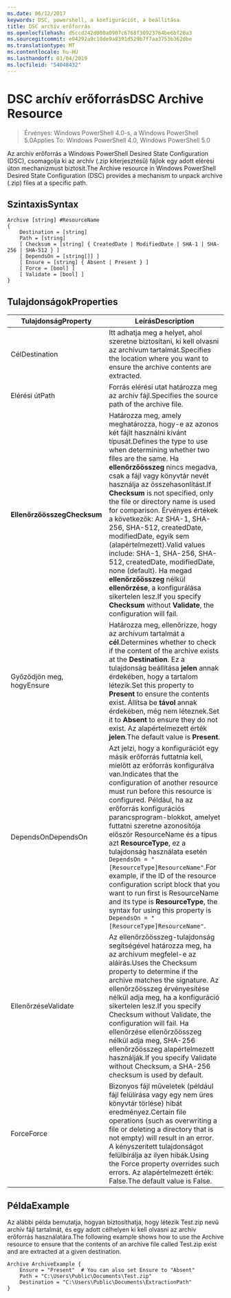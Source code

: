 ```yaml
---
ms.date: 06/12/2017
keywords: DSC, powershell, a konfigurációt, a beállítása
title: DSC archív erőforrás
ms.openlocfilehash: d5ccd242d000a0907c6768f30923764be6bf20a3
ms.sourcegitcommit: e04292a9c10de9a8391d529b7f7aa3753b362dbe
ms.translationtype: MT
ms.contentlocale: hu-HU
ms.lasthandoff: 01/04/2019
ms.locfileid: "54048432"
---
```

# <a name="dsc-archive-resource"></a><span data-ttu-id="0ccc1-103">DSC archív erőforrás</span><span class="sxs-lookup"><span data-stu-id="0ccc1-103">DSC Archive Resource</span></span>

> <span data-ttu-id="0ccc1-104">Érvényes: Windows PowerShell 4.0-s, a Windows PowerShell 5.0</span><span class="sxs-lookup"><span data-stu-id="0ccc1-104">Applies To: Windows PowerShell 4.0, Windows PowerShell 5.0</span></span>

<span data-ttu-id="0ccc1-105">Az archív erőforrás a Windows PowerShell Desired State Configuration (DSC), csomagolja ki az archív (.zip kiterjesztésű) fájlok egy adott elérési úton mechanizmust biztosít.</span><span class="sxs-lookup"><span data-stu-id="0ccc1-105">The Archive resource in Windows PowerShell Desired State Configuration (DSC) provides a mechanism to unpack archive (.zip) files at a specific path.</span></span>

## <a name="syntax"></a><span data-ttu-id="0ccc1-106">Szintaxis</span><span class="sxs-lookup"><span data-stu-id="0ccc1-106">Syntax</span></span>
```MOF
Archive [string] #ResourceName
{
    Destination = [string]
    Path = [string]
    [ Checksum = [string] { CreatedDate | ModifiedDate | SHA-1 | SHA-256 | SHA-512 } ]
    [ DependsOn = [string[]] ]
    [ Ensure = [string] { Absent | Present } ]
    [ Force = [bool] ]
    [ Validate = [bool] ]
}
```

## <a name="properties"></a><span data-ttu-id="0ccc1-107">Tulajdonságok</span><span class="sxs-lookup"><span data-stu-id="0ccc1-107">Properties</span></span>

|  <span data-ttu-id="0ccc1-108">Tulajdonság</span><span class="sxs-lookup"><span data-stu-id="0ccc1-108">Property</span></span>  |  <span data-ttu-id="0ccc1-109">Leírás</span><span class="sxs-lookup"><span data-stu-id="0ccc1-109">Description</span></span>   |
|---|---|
| <span data-ttu-id="0ccc1-110">Cél</span><span class="sxs-lookup"><span data-stu-id="0ccc1-110">Destination</span></span>| <span data-ttu-id="0ccc1-111">Itt adhatja meg a helyet, ahol szeretne biztosítani, ki kell olvasni az archívum tartalmát.</span><span class="sxs-lookup"><span data-stu-id="0ccc1-111">Specifies the location where you want to ensure the archive contents are extracted.</span></span>|
| <span data-ttu-id="0ccc1-112">Elérési út</span><span class="sxs-lookup"><span data-stu-id="0ccc1-112">Path</span></span>| <span data-ttu-id="0ccc1-113">Forrás elérési utat határozza meg az archív fájl.</span><span class="sxs-lookup"><span data-stu-id="0ccc1-113">Specifies the source path of the archive file.</span></span>|
| <span data-ttu-id="0ccc1-114">__Ellenőrzőösszeg__</span><span class="sxs-lookup"><span data-stu-id="0ccc1-114">__Checksum__</span></span>| <span data-ttu-id="0ccc1-115">Határozza meg, amely meghatározza, hogy-e az azonos két fájlt használni kívánt típusát.</span><span class="sxs-lookup"><span data-stu-id="0ccc1-115">Defines the type to use when determining whether two files are the same.</span></span> <span data-ttu-id="0ccc1-116">Ha __ellenőrzőösszeg__ nincs megadva, csak a fájl vagy könyvtár nevét használja az összehasonlítást.</span><span class="sxs-lookup"><span data-stu-id="0ccc1-116">If __Checksum__ is not specified, only the file or directory name is used for comparison.</span></span> <span data-ttu-id="0ccc1-117">Érvényes értékek a következők: Az SHA-1, SHA-256, SHA-512, createdDate, modifiedDate, egyik sem (alapértelmezett).</span><span class="sxs-lookup"><span data-stu-id="0ccc1-117">Valid values include: SHA-1, SHA-256, SHA-512, createdDate, modifiedDate, none (default).</span></span> <span data-ttu-id="0ccc1-118">Ha megad __ellenőrzőösszeg__ nélkül __ellenőrzése__, a konfigurálása sikertelen lesz.</span><span class="sxs-lookup"><span data-stu-id="0ccc1-118">If you specify __Checksum__ without __Validate__, the configuration will fail.</span></span>|
| <span data-ttu-id="0ccc1-119">Győződjön meg, hogy</span><span class="sxs-lookup"><span data-stu-id="0ccc1-119">Ensure</span></span>| <span data-ttu-id="0ccc1-120">Határozza meg, ellenőrizze, hogy az archívum tartalmát a __cél__.</span><span class="sxs-lookup"><span data-stu-id="0ccc1-120">Determines whether to check if the content of the archive exists at the __Destination__.</span></span> <span data-ttu-id="0ccc1-121">Ez a tulajdonság beállítása __jelen__ annak érdekében, hogy a tartalom létezik.</span><span class="sxs-lookup"><span data-stu-id="0ccc1-121">Set this property to __Present__ to ensure the contents exist.</span></span> <span data-ttu-id="0ccc1-122">Állítsa be __távol__ annak érdekében, még nem léteznek.</span><span class="sxs-lookup"><span data-stu-id="0ccc1-122">Set it to __Absent__ to ensure they do not exist.</span></span> <span data-ttu-id="0ccc1-123">Az alapértelmezett érték __jelen__.</span><span class="sxs-lookup"><span data-stu-id="0ccc1-123">The default value is __Present__.</span></span>|
| <span data-ttu-id="0ccc1-124">DependsOn</span><span class="sxs-lookup"><span data-stu-id="0ccc1-124">DependsOn</span></span> | <span data-ttu-id="0ccc1-125">Azt jelzi, hogy a konfigurációt egy másik erőforrás futtatnia kell, mielőtt az erőforrás konfigurálva van.</span><span class="sxs-lookup"><span data-stu-id="0ccc1-125">Indicates that the configuration of another resource must run before this resource is configured.</span></span> <span data-ttu-id="0ccc1-126">Például, ha az erőforrás konfigurációs parancsprogram-blokkot, amelyet futtatni szeretne azonosítója először ResourceName és a típus azt __ResourceType__, ez a tulajdonság használata esetén `DependsOn = "[ResourceType]ResourceName"`.</span><span class="sxs-lookup"><span data-stu-id="0ccc1-126">For example, if the ID of the resource configuration script block that you want to run first is ResourceName and its type is __ResourceType__, the syntax for using this property is `DependsOn = "[ResourceType]ResourceName"`.</span></span>|
| <span data-ttu-id="0ccc1-127">Ellenőrzése</span><span class="sxs-lookup"><span data-stu-id="0ccc1-127">Validate</span></span>| <span data-ttu-id="0ccc1-128">Az ellenőrzőösszeg-tulajdonság segítségével határozza meg, ha az archívum megfelel-e az aláírás.</span><span class="sxs-lookup"><span data-stu-id="0ccc1-128">Uses the Checksum property to determine if the archive matches the signature.</span></span> <span data-ttu-id="0ccc1-129">Az ellenőrzőösszeg érvényesítése nélkül adja meg, ha a konfiguráció sikertelen lesz.</span><span class="sxs-lookup"><span data-stu-id="0ccc1-129">If you specify Checksum without Validate, the configuration will fail.</span></span> <span data-ttu-id="0ccc1-130">Ha ellenőrzése ellenőrzőösszeg nélkül adja meg, SHA-256 ellenőrzőösszeg alapértelmezett használják.</span><span class="sxs-lookup"><span data-stu-id="0ccc1-130">If you specify Validate without Checksum, a SHA-256 checksum is used by default.</span></span>|
| <span data-ttu-id="0ccc1-131">Force</span><span class="sxs-lookup"><span data-stu-id="0ccc1-131">Force</span></span>| <span data-ttu-id="0ccc1-132">Bizonyos fájl műveletek (például fájl felülírása vagy egy nem üres könyvtár törlése) hibát eredményez.</span><span class="sxs-lookup"><span data-stu-id="0ccc1-132">Certain file operations (such as overwriting a file or deleting a directory that is not empty) will result in an error.</span></span> <span data-ttu-id="0ccc1-133">A kényszerített tulajdonságot felülbírálja az ilyen hibák.</span><span class="sxs-lookup"><span data-stu-id="0ccc1-133">Using the Force property overrides such errors.</span></span> <span data-ttu-id="0ccc1-134">Az alapértelmezett érték: False.</span><span class="sxs-lookup"><span data-stu-id="0ccc1-134">The default value is False.</span></span>|

## <a name="example"></a><span data-ttu-id="0ccc1-135">Példa</span><span class="sxs-lookup"><span data-stu-id="0ccc1-135">Example</span></span>

<span data-ttu-id="0ccc1-136">Az alábbi példa bemutatja, hogyan biztosíthatja, hogy létezik Test.zip nevű archív fájl tartalmát, és egy adott célhelyen ki kell olvasni az archív erőforrás használatára.</span><span class="sxs-lookup"><span data-stu-id="0ccc1-136">The following example shows how to use the Archive resource to ensure that the contents of an archive file called Test.zip exist and are extracted at a given destination.</span></span>

```
Archive ArchiveExample {
    Ensure = "Present"  # You can also set Ensure to "Absent"
    Path = "C:\Users\Public\Documents\Test.zip"
    Destination = "C:\Users\Public\Documents\ExtractionPath"
}
```